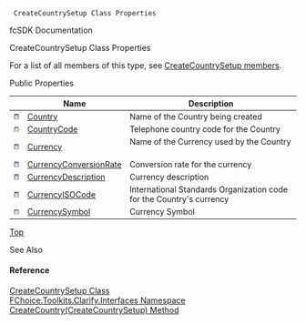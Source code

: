 ﻿     CreateCountrySetup Class Properties                                                   

fcSDK Documentation

CreateCountrySetup Class Properties

For a list of all members of this type, see [CreateCountrySetup members](FChoice.Toolkits.Clarify~FChoice.Toolkits.Clarify.Interfaces.CreateCountrySetup_members.md).

Public Properties

|   | Name | Description |
| --- | --- | --- |
| ![Public Property](dotnetimages/publicProperty.png) | [Country](FChoice.Toolkits.Clarify~FChoice.Toolkits.Clarify.Interfaces.CreateCountrySetup~Country.md) | Name of the Country being created   |
| ![Public Property](dotnetimages/publicProperty.png) | [CountryCode](FChoice.Toolkits.Clarify~FChoice.Toolkits.Clarify.Interfaces.CreateCountrySetup~CountryCode.md) | Telephone country code for the Country   |
| ![Public Property](dotnetimages/publicProperty.png) | [Currency](FChoice.Toolkits.Clarify~FChoice.Toolkits.Clarify.Interfaces.CreateCountrySetup~Currency.md) | Name of the Currency used by the Country   |
| ![Public Property](dotnetimages/publicProperty.png) | [CurrencyConversionRate](FChoice.Toolkits.Clarify~FChoice.Toolkits.Clarify.Interfaces.CreateCountrySetup~CurrencyConversionRate.md) | Conversion rate for the currency   |
| ![Public Property](dotnetimages/publicProperty.png) | [CurrencyDescription](FChoice.Toolkits.Clarify~FChoice.Toolkits.Clarify.Interfaces.CreateCountrySetup~CurrencyDescription.md) | Currency description   |
| ![Public Property](dotnetimages/publicProperty.png) | [CurrencyISOCode](FChoice.Toolkits.Clarify~FChoice.Toolkits.Clarify.Interfaces.CreateCountrySetup~CurrencyISOCode.md) | International Standards Organization code for the Country's currency   |
| ![Public Property](dotnetimages/publicProperty.png) | [CurrencySymbol](FChoice.Toolkits.Clarify~FChoice.Toolkits.Clarify.Interfaces.CreateCountrySetup~CurrencySymbol.md) | Currency Symbol   |

[Top](#top)

See Also

#### Reference

[CreateCountrySetup Class](FChoice.Toolkits.Clarify~FChoice.Toolkits.Clarify.Interfaces.CreateCountrySetup.md)  
[FChoice.Toolkits.Clarify.Interfaces Namespace](FChoice.Toolkits.Clarify~FChoice.Toolkits.Clarify.Interfaces_namespace.md)  
[CreateCountry(CreateCountrySetup) Method](FChoice.Toolkits.Clarify~FChoice.Toolkits.Clarify.Interfaces.InterfacesToolkit~CreateCountry(CreateCountrySetup).md)